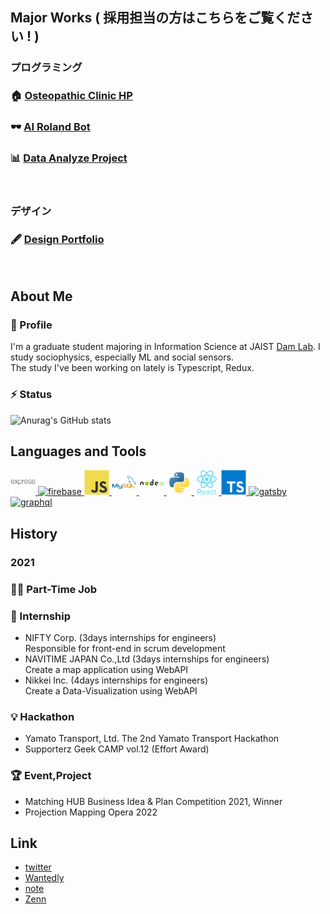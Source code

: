 
## Major Works ( 採用担当の方はこちらをご覧ください ! )

<!-- ### 📖 [Portflio](https://github.com/pythagoras-yamamoto/Portfolio) -->
### プログラミング
### 🏠 [Osteopathic Clinic HP](https://github.com/pythagoras-yamamoto/Osteopathic-Clinic) 
### 🕶 [AI Roland Bot](https://github.com/pythagoras-yamamoto/AI-Roland-Bot)
### 📊 [Data Analyze Project](https://github.com/pythagoras-yamamoto/Data-Analyze)

</br>

### デザイン
### 🖋 [Design Portfolio](https://yudai-yamamoto-design.studio.site/)


</br>

## About Me

### 🎫 Profile
I'm a graduate student majoring in Information Science at JAIST [Dam Lab](https://www.jaist.ac.jp/~dam/). I study sociophysics, especially ML and social sensors.  
The study I've been working on lately is Typescript, Redux.

### ⚡  Status
 
![Anurag's GitHub stats](https://github-readme-stats.vercel.app/api?username=pythagoras-yamamoto&show_icons=true&theme=tokyonight)


## Languages and Tools
<p align="left"> <a href="https://expressjs.com" target="_blank" rel="noreferrer"> <img src="https://raw.githubusercontent.com/devicons/devicon/master/icons/express/express-original-wordmark.svg" alt="express" width="40" height="40"/> </a> <a href="https://firebase.google.com/" target="_blank" rel="noreferrer"> <img src="https://www.vectorlogo.zone/logos/firebase/firebase-icon.svg" alt="firebase" width="40" height="40"/> </a> <a href="https://developer.mozilla.org/en-US/docs/Web/JavaScript" target="_blank" rel="noreferrer"> <img src="https://raw.githubusercontent.com/devicons/devicon/master/icons/javascript/javascript-original.svg" alt="javascript" width="40" height="40"/> </a> <a href="https://www.mysql.com/" target="_blank" rel="noreferrer"> <img src="https://raw.githubusercontent.com/devicons/devicon/master/icons/mysql/mysql-original-wordmark.svg" alt="mysql" width="40" height="40"/> </a> <a href="https://nodejs.org" target="_blank" rel="noreferrer"> <img src="https://raw.githubusercontent.com/devicons/devicon/master/icons/nodejs/nodejs-original-wordmark.svg" alt="nodejs" width="40" height="40"/> </a> <a href="https://www.python.org" target="_blank" rel="noreferrer"> <img src="https://raw.githubusercontent.com/devicons/devicon/master/icons/python/python-original.svg" alt="python" width="40" height="40"/> </a> <a href="https://reactjs.org/" target="_blank" rel="noreferrer"> <img src="https://raw.githubusercontent.com/devicons/devicon/master/icons/react/react-original-wordmark.svg" alt="react" width="40" height="40"/> </a> <a href="https://www.typescriptlang.org/" target="_blank" rel="noreferrer"> <img src="https://raw.githubusercontent.com/devicons/devicon/master/icons/typescript/typescript-original.svg" alt="typescript" width="40" height="40"/> </a><a href="https://www.gatsbyjs.com/" target="_blank" rel="noreferrer"> <img src="https://www.vectorlogo.zone/logos/gatsbyjs/gatsbyjs-icon.svg" alt="gatsby" width="40" height="40"/> </a> <a href="https://graphql.org" target="_blank" rel="noreferrer"> <img src="https://www.vectorlogo.zone/logos/graphql/graphql-icon.svg" alt="graphql" width="40" height="40"/> </a> </p>


## History

### 2021

### 👨‍💻 Part-Time Job 
<!-- - SocialDog, Inc.(2022.1~)<br>
  Responsible for front-end in development -->

### 💪 Internship
- NIFTY Corp. (3days internships for engineers) <br>
  Responsible for front-end in scrum development
- NAVITIME JAPAN Co.,Ltd (3days internships for engineers) <br>
  Create a map application using WebAPI
- Nikkei Inc. (4days internships for engineers) <br>
  Create a Data-Visualization using WebAPI  <br>

### 💡 Hackathon
- Yamato Transport, Ltd. The 2nd Yamato Transport Hackathon
- Supporterz Geek CAMP vol.12 (Effort Award)
  
<!--#####  (Participation plan) -->

### 🏆 Event,Project
- Matching HUB Business Idea & Plan Competition 2021, Winner <br>
- Projection Mapping Opera 2022 <br>

## Link
- [twitter](https://twitter.com/_yy616)
- [Wantedly](https://www.wantedly.com/id/yy_616)
- [note](https://note.com/_yy616)
- [Zenn](https://zenn.dev/yy616)
